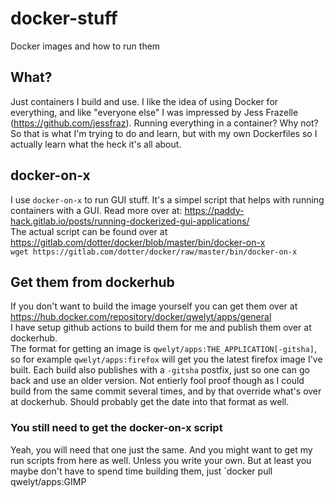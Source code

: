 # docker-stuff
Docker images and how to run them

## What?
Just containers I build and use. I like the idea of using Docker for everything, and like "everyone else" I was impressed by Jess Frazelle (https://github.com/jessfraz). Running everything in a container? Why not?  
So that is what I'm trying to do and learn, but with my own Dockerfiles so I actually learn what the heck it's all about.

## docker-on-x
I use `docker-on-x` to run GUI stuff. It's a simpel script that helps with running containers with a GUI. Read more over at: https://paddy-hack.gitlab.io/posts/running-dockerized-gui-applications/  
The actual script can be found over at https://gitlab.com/dotter/docker/blob/master/bin/docker-on-x  
`wget https://gitlab.com/dotter/docker/raw/master/bin/docker-on-x`

## Get them from dockerhub
If you don't want to build the image yourself you can get them over at https://hub.docker.com/repository/docker/qwelyt/apps/general  
I have setup github actions to build them for me and publish them over at dockerhub.  
The format for getting an image is `qwelyt/apps:THE_APPLICATION[-gitsha]`, so for example `qwelyt/apps:firefox` will get you the latest firefox image I've built. Each build also publishes with a `-gitsha` postfix, just so one can go back and use an older version. Not entierly fool proof though as I could build from the same commit several times, and by that override what's over at dockerhub. Should probably get the date into that format as well.

### You still need to get the docker-on-x script
Yeah, you will need that one just the same. And you might want to get my run scripts from here as well. Unless you write your own. But at least you maybe don't have to spend time building them, just `docker pull qwelyt/apps:GIMP
